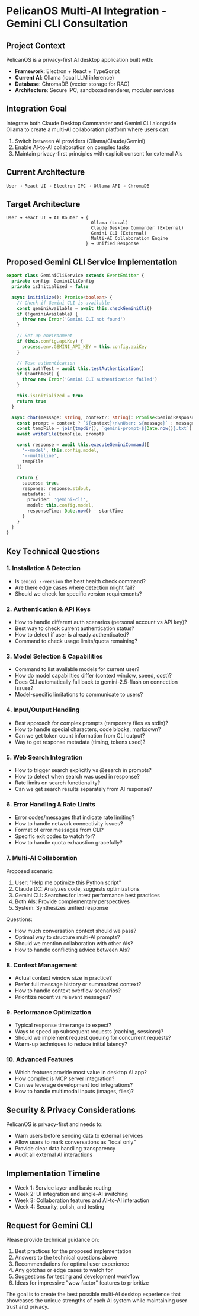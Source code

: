 # PelicanOS Multi-AI Integration - Gemini CLI Consultation

## Project Context
PelicanOS is a privacy-first AI desktop application built with:
- **Framework**: Electron + React + TypeScript
- **Current AI**: Ollama (local LLM inference)
- **Database**: ChromaDB (vector storage for RAG)
- **Architecture**: Secure IPC, sandboxed renderer, modular services

## Integration Goal
Integrate both Claude Desktop Commander and Gemini CLI alongside Ollama to create a multi-AI collaboration platform where users can:
1. Switch between AI providers (Ollama/Claude/Gemini)
2. Enable AI-to-AI collaboration on complex tasks
3. Maintain privacy-first principles with explicit consent for external AIs

## Current Architecture
```
User → React UI → Electron IPC → Ollama API → ChromaDB
```

## Target Architecture
```
User → React UI → AI Router → {
                                Ollama (Local)
                                Claude Desktop Commander (External)
                                Gemini CLI (External)
                                Multi-AI Collaboration Engine
                              } → Unified Response
```

## Proposed Gemini CLI Service Implementation
```typescript
export class GeminiCliService extends EventEmitter {
  private config: GeminiCliConfig
  private isInitialized = false

  async initialize(): Promise<boolean> {
    // Check if Gemini CLI is available
    const geminiAvailable = await this.checkGeminiCli()
    if (!geminiAvailable) {
      throw new Error('Gemini CLI not found')
    }

    // Set up environment
    if (this.config.apiKey) {
      process.env.GEMINI_API_KEY = this.config.apiKey
    }

    // Test authentication
    const authTest = await this.testAuthentication()
    if (!authTest) {
      throw new Error('Gemini CLI authentication failed')
    }

    this.isInitialized = true
    return true
  }

  async chat(message: string, context?: string): Promise<GeminiResponse> {
    const prompt = context ? `${context}\n\nUser: ${message}` : message
    const tempFile = join(tmpdir(), `gemini-prompt-${Date.now()}.txt`)
    await writeFile(tempFile, prompt)

    const response = await this.executeGeminiCommand([
      '--model', this.config.model,
      '--multiline',
      tempFile
    ])

    return {
      success: true,
      response: response.stdout,
      metadata: {
        provider: 'gemini-cli',
        model: this.config.model,
        responseTime: Date.now() - startTime
      }
    }
  }
}
```

## Key Technical Questions

### 1. Installation & Detection
- Is `gemini --version` the best health check command?
- Are there edge cases where detection might fail?
- Should we check for specific version requirements?

### 2. Authentication & API Keys
- How to handle different auth scenarios (personal account vs API key)?
- Best way to check current authentication status?
- How to detect if user is already authenticated?
- Command to check usage limits/quota remaining?

### 3. Model Selection & Capabilities
- Command to list available models for current user?
- How do model capabilities differ (context window, speed, cost)?
- Does CLI automatically fall back to gemini-2.5-flash on connection issues?
- Model-specific limitations to communicate to users?

### 4. Input/Output Handling
- Best approach for complex prompts (temporary files vs stdin)?
- How to handle special characters, code blocks, markdown?
- Can we get token count information from CLI output?
- Way to get response metadata (timing, tokens used)?

### 5. Web Search Integration
- How to trigger search explicitly vs @search in prompts?
- How to detect when search was used in response?
- Rate limits on search functionality?
- Can we get search results separately from AI response?

### 6. Error Handling & Rate Limits
- Error codes/messages that indicate rate limiting?
- How to handle network connectivity issues?
- Format of error messages from CLI?
- Specific exit codes to watch for?
- How to handle quota exhaustion gracefully?

### 7. Multi-AI Collaboration
Proposed scenario:
1. User: "Help me optimize this Python script"
2. Claude DC: Analyzes code, suggests optimizations
3. Gemini CLI: Searches for latest performance best practices
4. Both AIs: Provide complementary perspectives
5. System: Synthesizes unified response

Questions:
- How much conversation context should we pass?
- Optimal way to structure multi-AI prompts?
- Should we mention collaboration with other AIs?
- How to handle conflicting advice between AIs?

### 8. Context Management
- Actual context window size in practice?
- Prefer full message history or summarized context?
- How to handle context overflow scenarios?
- Prioritize recent vs relevant messages?

### 9. Performance Optimization
- Typical response time range to expect?
- Ways to speed up subsequent requests (caching, sessions)?
- Should we implement request queuing for concurrent requests?
- Warm-up techniques to reduce initial latency?

### 10. Advanced Features
- Which features provide most value in desktop AI app?
- How complex is MCP server integration?
- Can we leverage development tool integrations?
- How to handle multimodal inputs (images, files)?

## Security & Privacy Considerations
PelicanOS is privacy-first and needs to:
- Warn users before sending data to external services
- Allow users to mark conversations as "local only"
- Provide clear data handling transparency
- Audit all external AI interactions

## Implementation Timeline
- Week 1: Service layer and basic routing
- Week 2: UI integration and single-AI switching  
- Week 3: Collaboration features and AI-to-AI interaction
- Week 4: Security, polish, and testing

## Request for Gemini CLI
Please provide technical guidance on:
1. Best practices for the proposed implementation
2. Answers to the technical questions above
3. Recommendations for optimal user experience
4. Any gotchas or edge cases to watch for
5. Suggestions for testing and development workflow
6. Ideas for impressive "wow factor" features to prioritize

The goal is to create the best possible multi-AI desktop experience that showcases the unique strengths of each AI system while maintaining user trust and privacy.
